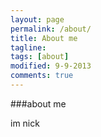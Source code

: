```yaml
---
layout: page
permalink: /about/
title: About me
tagline: 
tags: [about]
modified: 9-9-2013
comments: true
---
```


###about me

im nick
